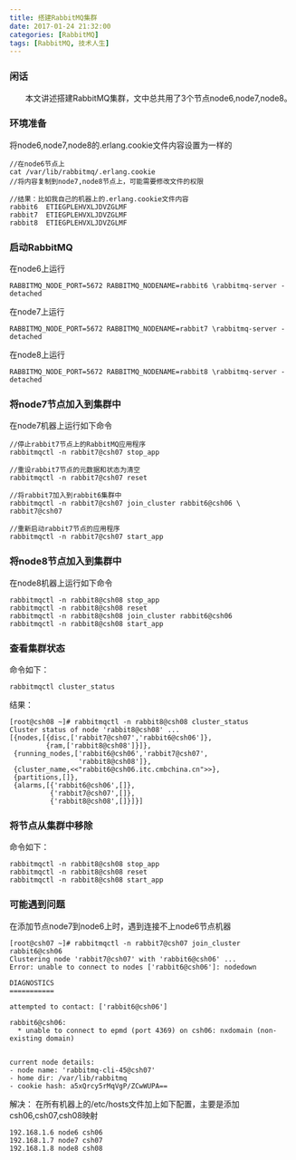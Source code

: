 ```yaml
---
title: 搭建RabbitMQ集群
date: 2017-01-24 21:32:00
categories: [RabbitMQ]
tags: [RabbitMQ, 技术人生]
---
```


### 闲话 ###
&emsp;&emsp;本文讲述搭建RabbitMQ集群，文中总共用了3个节点node6,node7,node8。

### 环境准备 ###
将node6,node7,node8的.erlang.cookie文件内容设置为一样的
```
//在node6节点上
cat /var/lib/rabbitmq/.erlang.cookie
//将内容复制到node7,node8节点上，可能需要修改文件的权限

//结果：比如我自己的机器上的.erlang.cookie文件内容
rabbit6  ETIEGPLEHVXLJDVZGLMF
rabbit7  ETIEGPLEHVXLJDVZGLMF
rabbit8  ETIEGPLEHVXLJDVZGLMF
```

### 启动RabbitMQ ###

在node6上运行
```
RABBITMQ_NODE_PORT=5672 RABBITMQ_NODENAME=rabbit6 \rabbitmq-server -detached
```

在node7上运行
```
RABBITMQ_NODE_PORT=5672 RABBITMQ_NODENAME=rabbit7 \rabbitmq-server -detached
```

在node8上运行
```
RABBITMQ_NODE_PORT=5672 RABBITMQ_NODENAME=rabbit8 \rabbitmq-server -detached
```


### 将node7节点加入到集群中 ###

在node7机器上运行如下命令
```
//停止rabbit7节点上的RabbitMQ应用程序
rabbitmqctl -n rabbit7@csh07 stop_app

//重设rabbit7节点的元数据和状态为清空
rabbitmqctl -n rabbit7@csh07 reset

//将rabbit7加入到rabbit6集群中
rabbitmqctl -n rabbit7@csh07 join_cluster rabbit6@csh06 \ rabbit7@csh07

//重新启动rabbit7节点的应用程序
rabbitmqctl -n rabbit7@csh07 start_app
```

### 将node8节点加入到集群中 ###

在node8机器上运行如下命令
```
rabbitmqctl -n rabbit8@csh08 stop_app
rabbitmqctl -n rabbit8@csh08 reset
rabbitmqctl -n rabbit8@csh08 join_cluster rabbit6@csh06
rabbitmqctl -n rabbit8@csh08 start_app
```

### 查看集群状态 ###
命令如下：
```
rabbitmqctl cluster_status
```

结果：
```
[root@csh08 ~]# rabbitmqctl -n rabbit8@csh08 cluster_status
Cluster status of node 'rabbit8@csh08' ...
[{nodes,[{disc,['rabbit7@csh07','rabbit6@csh06']},
         {ram,['rabbit8@csh08']}]},
 {running_nodes,['rabbit6@csh06','rabbit7@csh07',
                 'rabbit8@csh08']},
 {cluster_name,<<"rabbit6@csh06.itc.cmbchina.cn">>},
 {partitions,[]},
 {alarms,[{'rabbit6@csh06',[]},
          {'rabbit7@csh07',[]},
          {'rabbit8@csh08',[]}]}]
```


### 将节点从集群中移除 ###
命令如下：
```
rabbitmqctl -n rabbit8@csh08 stop_app
rabbitmqctl -n rabbit8@csh08 reset
rabbitmqctl -n rabbit8@csh08 start_app
```

### 可能遇到问题 ###
在添加节点node7到node6上时，遇到连接不上node6节点机器
```
[root@csh07 ~]# rabbitmqctl -n rabbit7@csh07 join_cluster rabbit6@csh06
Clustering node 'rabbit7@csh07' with 'rabbit6@csh06' ...
Error: unable to connect to nodes ['rabbit6@csh06']: nodedown

DIAGNOSTICS
===========

attempted to contact: ['rabbit6@csh06']

rabbit6@csh06:
  * unable to connect to epmd (port 4369) on csh06: nxdomain (non-existing domain)


current node details:
- node name: 'rabbitmq-cli-45@csh07'
- home dir: /var/lib/rabbitmq
- cookie hash: a5xQrcy5rMqVgP/ZCwWUPA==
```

解决：
在所有机器上的/etc/hosts文件加上如下配置，主要是添加csh06,csh07,csh08映射
```
192.168.1.6 node6 csh06
192.168.1.7 node7 csh07
192.168.1.8 node8 csh08
```